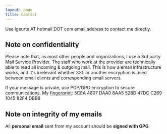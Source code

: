 ```yaml
---
layout: page
title: Contact
---
```


Use lgeurts AT hotmail DOT com email address to contact me directly.

Note on confidentiality
-----------------------

Please note that, as most other people and organizations, I use a 3rd party Mail Service Provider. The staff who work at the provider are technically able to read all incoming & outgoing mail. This is how a email infrastructure works, and it's irrelevant whether SSL or another encryption is used between email clients and corresponding email servers.

If your message is private, use PGP/GPG encryption to secure communications.
My [fingerprint](https://keys.openpgp.org/): 5CEA 4807 DAA0 8AA5 528D 47DC C269 1045 82F4 DBB8

Note on integrity of my emails
------------------------------

All **personal email** sent from my account should be **signed with GPG**.

